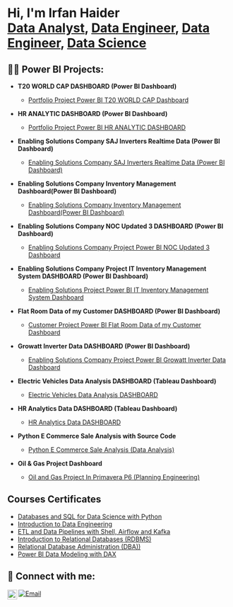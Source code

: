 <h1>Hi, I'm Irfan Haider <br/><a href="https://www.linkedin.com/in/irfan-haider035">Data Analyst</a>, <a href="https://www.linkedin.com/in/irfan-haider035">Data Engineer</a>, <a href="https://www.linkedin.com/in/irfan-haider035">Data Engineer</a>, <a href="https://www.linkedin.com/in/irfan-haider035">Data Science</a></h1>

<h2>👨‍💻 Power BI Projects:</h2>

- <b>T20 WORLD CAP DASHBOARD (Power BI Dashboard)</b>
  - [Portfolio Project Power BI T20 WORLD CAP Dashboard](https://github.com/irfanhaider3322/T20-WORLDCAP-DASHBOARD.git)
- <b>HR ANALYTIC DASHBOARD (Power BI Dashboard)</b>
  - [Portfolio Project Power BI HR ANALYTIC DASHBOARD](https://github.com/irfanhaider3322/HR-ANALYTIC-DASHBOARD-Power-BI-Dashboard-.git) <b><i></b></i>
- <b>Enabling Solutions Company SAJ Inverters Realtime Data (Power BI Dashboard) </b>
  - [Enabling Solutions Company SAJ Inverters Realtime Data (Power BI Dashboard)](https://github.com/irfanhaider3322/Enabling-Solutions-Company-SAJ-Inverters-Realtime-Data-Power-BI-Dashboard-.git)
- <b>Enabling Solutions Company Inventory Management Dashboard(Power BI Dashboard)</b>
  - [Enabling Solutions Company Inventory Management Dashboard(Power BI Dashboard)](https://github.com/irfanhaider3322/Enabling-Solutions-Company-Inventory-Management-Dashboard-Power-BI-Dashboard-.git)
- <b>Enabling Solutions Company NOC Updated 3 DASHBOARD (Power BI Dashboard)</b>
  - [Enabling Solutions Company Project Power BI NOC Updated 3 Dashboard](https://github.com/irfanhaider3322/Enabling-Solutions-Company-NOC-Updated-3-DASHBOARD-Power-BI-Dashboard-.git)
- <b>Enabling Solutions Company Project IT Inventory Management System DASHBOARD (Power BI Dashboard)</b>
  - [Enabling Solutions Project Power BI IT Inventory Management System Dashboard](https://github.com/irfanhaider3322/Company-Project-IT-Inventory-Management-System-DASHBOARD-Power-BI-Dashboard-.git)
- <b>Flat Room Data of my Customer DASHBOARD (Power BI Dashboard)</b>
  - [Customer Project Power BI Flat Room Data of my Customer Dashboard](https://github.com/irfanhaider3322/Flat-Room-Data-of-my-Customer-DASHBOARD-Power-BI-Dashboard-.git)

- <b>Growatt Inverter Data DASHBOARD (Power BI Dashboard)</b>
  - [Enabling Solutions Company Project Power BI Growatt Inverter Data Dashboard](https://github.com/irfanhaider3322/Growatt-Inverter-Data-DASHBOARD-Power-BI-Dashboard-.git)

- <b>Electric Vehicles Data Analysis DASHBOARD (Tableau Dashboard)</b>
  - [Electric Vehicles Data Analysis DASHBOARD](https://github.com/irfanhaider3322/Project-of-Electric-Vehicles-Analysis.git)

- <b>HR Analytics Data DASHBOARD (Tableau Dashboard)</b>
  - [HR Analytics Data DASHBOARD ](https://github.com/irfanhaider3322/HR-Analytics-Data-DASHBOARD-with-Tableau.git)

- <b>Python E Commerce Sale Analysis with Source Code</b>
  - [Python E Commerce Sale Analysis (Data Analysis)](https://github.com/irfanhaider3322/E-commerce-sales-with-Python.git)

- <b> Oil & Gas Project Dashboard </b>
  - [Oil and Gas Project In Primavera P6 (Planning Engineering)](https://github.com/irfanhaider3322/Oil-and-Gas-Project-.git)

<h2>Courses Certificates </h2>

- [Databases and SQL for Data Science with Python](https://www.coursera.org/account/accomplishments/verify/BG22KXBQDDHR?utm_source=link&utm_medium=certificate&utm_content=cert_image&utm_campaign=sharing_cta&utm_product=course)
- [Introduction to Data Engineering](https://www.coursera.org/account/accomplishments/verify/UZPLFLXYXGK2?utm_source=link&utm_medium=certificate&utm_content=cert_image&utm_campaign=sharing_cta&utm_product=course)
- [ETL and Data Pipelines with Shell, Airflow and Kafka](https://www.coursera.org/account/accomplishments/verify/CGAGYYXQKRNR?utm_source=link&utm_medium=certificate&utm_content=cert_image&utm_campaign=sharing_cta&utm_product=course)
- [Introduction to Relational Databases (RDBMS)](https://www.coursera.org/account/accomplishments/verify/AVJH2S5WWN36?utm_source=link&utm_medium=certificate&utm_content=cert_image&utm_campaign=sharing_cta&utm_product=course)
- [Relational Database Administration (DBA))](https://www.coursera.org/account/accomplishments/verify/PH74MMNQZ2F4?utm_source=link&utm_medium=certificate&utm_content=cert_image&utm_campaign=sharing_cta&utm_product=course)
- [Power BI Data Modeling with DAX](https://www.linkedin.com/learning/certificates/9590715678466fed5046f803a54a728fda715ef2cf08ea34f121e5b23f4eb21e)






<h2> 🤳 Connect with me:</h2>

[<img align="left" alt="JoshMadakor | LinkedIn" width="22px" src="https://cdn.jsdelivr.net/npm/simple-icons@v3/icons/linkedin.svg" />][linkedin]

 
[linkedin]: https://www.linkedin.com/in/irfan-haider035
[![Email](https://img.shields.io/badge/Email-D14836?style=for-the-badge&logo=gmail&logoColor=white)](mailto:irfan.pcr3322@gmail.com)  
<!--
**joshmadakor1/joshmadakor1** is a ✨ _special_ ✨ repository because its `README.md` (this file) appears on your GitHub profile.

Here are some ideas to get you started:

- 🔭 I’m currently working on ...
- 🌱 I’m currently learning ...
- 👯 I’m looking to collaborate on ...
- 🤔 I’m looking for help with ...
- 💬 Ask me about ...
- 📫 How to reach me: ...
- 😄 Pronouns: ...
- ⚡ Fun fact: ...
-->
